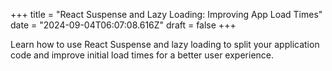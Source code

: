+++
title = "React Suspense and Lazy Loading: Improving App Load Times"
date = "2024-09-04T06:07:08.616Z"
draft = false
+++

  Learn how to use React Suspense and lazy loading to split your application code and improve initial load times for a better user experience.
        